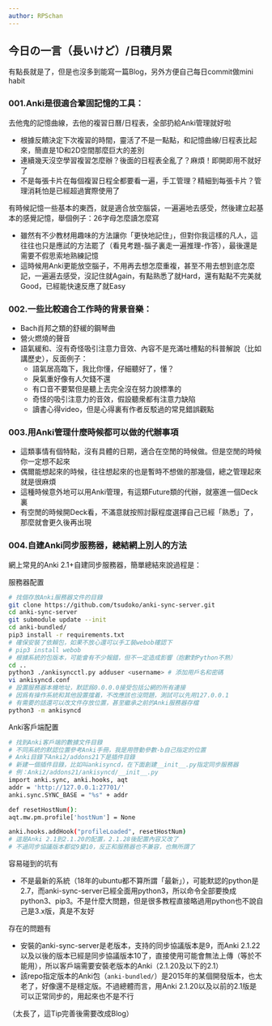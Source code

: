 ```yaml
---
author: RPSchan
---
```


## 今日の一言（長いけど）/日積月累
有點長就是了，但是也沒多到能寫一篇Blog，另外方便自己每日commit做mini habit

### 001.Anki是很適合鞏固記憶的工具：
去他鬼的記憶曲線，去他的複習日曆/日程表，全部扔給Anki管理就好啦
- 根據反饋決定下次複習的時間，靈活了不是一點點，和記憶曲線/日程表比起來，簡直是1D和2D空間那麼巨大的差別
- 連續幾天沒空學習複習怎麼辦？後面的日程表全亂了？麻煩！即開即用不就好了
- 不是每張卡片在每個複習日程全都要看一遍，手工管理？精細到每張卡片？管理消耗怕是已經超過實際使用了

有時候記憶一些基本的東西，就是適合放空腦袋，一遍遍地去感受，然後建立起基本的感覺記憶，舉個例子：26字母怎麼讀怎麼寫
- 雖然有不少教材用趣味的方法讓你「更快地記住」，但對你我這樣的凡人，這往往也只是應試的方法罷了（看見考題-腦子裏走一遍推理-作答），最後還是需要不假思索地熟練記憶
- 這時候用Anki更能放空腦子，不用再去想怎麼重複，甚至不用去想到底怎麼記，一遍遍去感受，沒記住就Again，有點熟悉了就Hard，還有點點不完美就Good，已經能快速反應了就Easy

### 002.一些比較適合工作時的背景音樂：
- Bach肖邦之類的舒緩的鋼琴曲
- 營火燃燒的聲音
- 語氣緩和、沒有奇怪吸引注意力音效、內容不是充滿吐槽點的科普解說（比如講歷史），反面例子：
    - 語氣居高臨下，我比你懂，仔細聽好了，懂？
    - 戾氣重好像有人欠錢不還
    - 有口音不要緊但是聽上去完全沒在努力說標準的
    - 奇怪的吸引注意力的音效，假設聽衆都有注意力缺陷
    - 讀書心得video，但是心得裏有作者反駁過的常見錯誤觀點

### 003.用Anki管理什麼時候都可以做的代辦事項
- 這類事情有個特點，沒有具體的日期，適合在空閒的時候做。但是空閒的時候你一定想不起來
- 偶爾能想起來的時候，往往想起來的也是暫時不想做的那幾個，總之管理起來就是很麻煩
- 這種時候意外地可以用Anki管理，有這類Future類的代辦，就塞進一個Deck裏
- 有空閒的時候開Deck看，不滿意就按照討厭程度選擇自己已經「熟悉」了，那麼就會更久後再出現

### 004.自建Anki同步服務器，總結網上別人的方法
網上常見的Anki 2.1+自建同步服務器，簡單總結來說過程是：

服務器配置
``` bash
# 找個存放Anki服務器文件的目錄
git clone https://github.com/tsudoko/anki-sync-server.git
cd anki-sync-server
git submodule update --init
cd anki-bundled/
pip3 install -r requirements.txt
# 確保安裝了依賴包，如果不放心還可以手工裝webob確認下
# pip3 install webob
# 根據系統的包版本，可能會有不少報錯，但不一定造成影響（抱歉對Python不熟）
cd ..
python3 ./ankisyncctl.py adduser <username> # 添加用戶名和密碼
vi ankisyncd.conf
# 設置服務器本機地址，默認爲0.0.0.0接受包括公網的所有連接
# 因爲有操作系統和其他設置擋着，不改應該也沒問題，測試可以先用127.0.0.1
# 有需要的話還可以改文件存放位置，甚至繼承之前的Anki服務器存檔
python3 -m ankisyncd
```

Anki客戶端配置
```bash
# 找到Anki客戶端的數據文件目錄
# 不同系統的默認位置參考Anki手冊，我是用啓動參數-b自己指定的位置
# Anki目錄下Anki2/addons21下是插件目錄
# 新建一個插件目錄，比如叫ankisyncd，在下面創建__init__.py指定同步服務器
# 例：Anki2/addons21/ankisyncd/__init__.py
import anki.sync, anki.hooks, aqt
addr = 'http://127.0.0.1:27701/'
anki.sync.SYNC_BASE = "%s" + addr

def resetHostNum():
aqt.mw.pm.profile['hostNum'] = None

anki.hooks.addHook("profileLoaded", resetHostNum)
# 這是Anki 2.1到2.1.20的配置，2.1.28後配置內容又改了
# 不過同步協議版本都從9變10，反正和服務器也不兼容，也無所謂了
```

容易碰到的坑有
- 不是最新的系統（18年的ubuntu都不算所謂「最新」），可能默認的python是2.7，而anki-sync-server已經全面用python3，所以命令全部要換成python3、pip3。不是什麼大問題，但是很多教程直接略過用python也不說自己是3.x版，真是不友好

存在的問題有
- 安裝的anki-sync-server是老版本，支持的同步協議版本是9，而Anki 2.1.22以及以後的版本已經是同步協議版本10了，直接使用可能會無法上傳（等於不能用），所以客戶端需要安裝老版本的Anki（2.1.20及以下的2.1）
- 該repo指定版本的Anki包（`anki-bundled/`）是2015年的某個開發版本，也太老了，好像還不是穩定版。不過總體而言，用Anki 2.1.20以及以前的2.1版是可以正常同步的，用起來也不是不行

（太長了，這Tip完善後需要改成Blog）